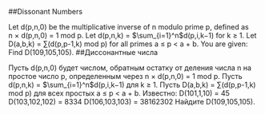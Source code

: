 ##Dissonant Numbers

Let d(p,n,0) be the multiplicative inverse of n modulo prime p, defined as n × d(p,n,0) = 1 mod p.
Let d(p,n,k) = $\sum_{i=1}^n$d(p,i,k−1) for k ≥ 1.
Let D(a,b,k) = $\sum$(d(p,p-1,k) mod p) for all primes a ≤ p < a + b.
You are given:
Find D(109,105,105).
##Диссонантные числа

Пусть d(p,n,0) будет числом, обратным остатку от деления числа n на простое число p, определенным через n × d(p,n,0) = 1 mod p.
Пусть d(p,n,k) = $\sum_{i=1}^n$d(p,i,k−1) для k ≥ 1.
Пусть D(a,b,k) = $\sum$(d(p,p-1,k) mod p) для всех простых a ≤ p < a + b.
Известно:
D(101,1,10) = 45
D(103,102,102) = 8334
D(106,103,103) = 38162302
Найдите D(109,105,105).
